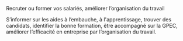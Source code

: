 Recruter ou former vos salariés, améliorer l’organisation du travail


S’informer sur les aides à l’embauche, à l'apprentissage, trouver des candidats, identifier la bonne formation, être accompagné sur la GPEC, améliorer l’efficacité en entreprise par l’organisation du travail. 

